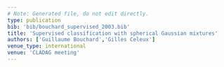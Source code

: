 ```yaml
---
# Note: Generated file, do not edit directly.
type: publication
bib: 'bib/bouchard_supervised_2003.bib'
title: 'Supervised classification with spherical Gaussian mixtures'
authors: ['Guillaume Bouchard','Gilles Celeux']
venue_type: international
venue: 'CLADAG meeting'
---
```

